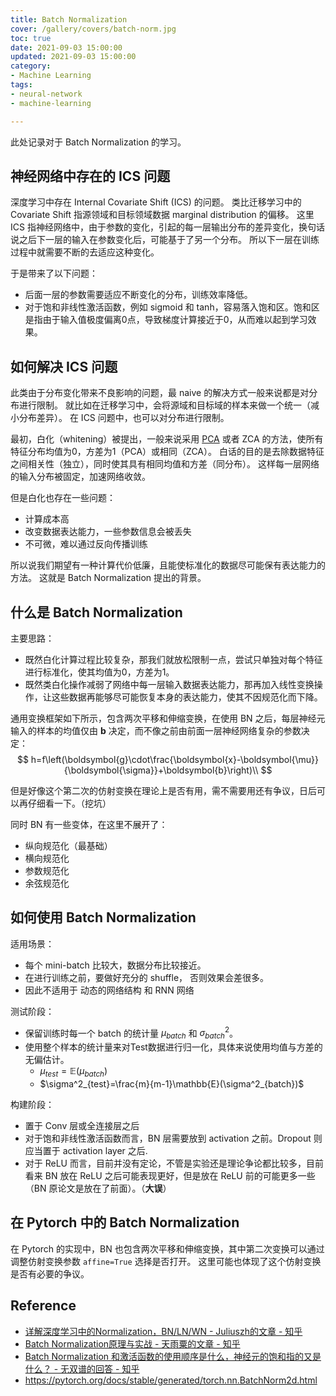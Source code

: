 ```yaml
---
title: Batch Normalization
cover: /gallery/covers/batch-norm.jpg
toc: true
date: 2021-09-03 15:00:00
updated: 2021-09-03 15:00:00
category:
- Machine Learning
tags:
- neural-network
- machine-learning

---
```

<!-- omit in toc -->

此处记录对于 Batch Normalization 的学习。

<!-- more -->

## 神经网络中存在的 ICS 问题

深度学习中存在 Internal Covariate Shift (ICS) 的问题。
类比迁移学习中的 Covariate Shift 指源领域和目标领域数据 marginal distribution 的偏移。
这里 ICS 指神经网络中，由于参数的变化，引起的每一层输出分布的差异变化，换句话说之后下一层的输入在参数变化后，可能基于了另一个分布。
所以下一层在训练过程中就需要不断的去适应这种变化。

于是带来了以下问题：
- 后面一层的参数需要适应不断变化的分布，训练效率降低。
- 对于饱和非线性激活函数，例如 sigmoid 和 tanh，容易落入饱和区。饱和区是指由于输入值极度偏离0点，导致梯度计算接近于0，从而难以起到学习效果。

## 如何解决 ICS 问题

此类由于分布变化带来不良影响的问题，最 naive 的解决方式一般来说都是对分布进行限制。
就比如在迁移学习中，会将源域和目标域的样本来做一个统一（减小分布差异）。
在 ICS 问题中，也可以对分布进行限制。

最初，白化（whitening）被提出，一般来说采用 [PCA](http://ufldl.stanford.edu/tutorial/unsupervised/PCAWhitening/) 或者 ZCA 的方法，使所有特征分布均值为0，方差为1（PCA）或相同（ZCA）。
白话的目的是去除数据特征之间相关性（独立），同时使其具有相同均值和方差（同分布）。
这样每一层网络的输入分布被固定，加速网络收敛。

但是白化也存在一些问题：
- 计算成本高
- 改变数据表达能力，一些参数信息会被丢失
- 不可微，难以通过反向传播训练

所以说我们期望有一种计算代价低廉，且能使标准化的数据尽可能保有表达能力的方法。
这就是 Batch Normalization 提出的背景。

## 什么是 Batch Normalization

主要思路：
- 既然白化计算过程比较复杂，那我们就放松限制一点，尝试只单独对每个特征进行标准化，使其均值为0，方差为1。
- 既然类白化操作减弱了网络中每一层输入数据表达能力，那再加入线性变换操作，让这些数据再能够尽可能恢复本身的表达能力，使其不因规范化而下降。

通用变换框架如下所示，包含两次平移和伸缩变换，在使用 BN 之后，每层神经元输入的样本的均值仅由 $\boldsymbol{b}$ 决定，而不像之前由前面一层神经网络复杂的参数决定：
$$
h=f\left(\boldsymbol{g}\cdot\frac{\boldsymbol{x}-\boldsymbol{\mu}}{\boldsymbol{\sigma}}+\boldsymbol{b}\right)\\
$$

但是好像这个第二次的仿射变换在理论上是否有用，需不需要用还有争议，日后可以再仔细看一下。（挖坑）

同时 BN 有一些变体，在这里不展开了：
- 纵向规范化（最基础）
- 横向规范化
- 参数规范化
- 余弦规范化

## 如何使用 Batch Normalization

适用场景：
- 每个 mini-batch 比较大，数据分布比较接近。
- 在进行训练之前，要做好充分的 shuffle， 否则效果会差很多。
- 因此不适用于 动态的网络结构 和 RNN 网络

测试阶段：
- 保留训练时每一个 batch 的统计量 $\mu_{batch}$ 和 $\sigma^2_{batch}$。
- 使用整个样本的统计量来对Test数据进行归一化，具体来说使用均值与方差的无偏估计。
  - $\mu_{test}=\mathbb{E} (\mu_{batch})$
  - $\sigma^2_{test}=\frac{m}{m-1}\mathbb{E}(\sigma^2_{batch})$

构建阶段：
- 置于 Conv 层或全连接层之后
- 对于饱和非线性激活函数而言，BN 层需要放到 activation 之前。Dropout 则应当置于 activation layer 之后.
- 对于 ReLU 而言，目前并没有定论，不管是实验还是理论争论都比较多，目前看来 BN 放在 ReLU 之后可能表现更好，但是放在 ReLU 前的可能更多一些（BN 原论文是放在了前面）。（**大误**）

## 在 Pytorch 中的 Batch Normalization

在 Pytorch 的实现中，BN 也包含两次平移和伸缩变换，其中第二次变换可以通过调整仿射变换参数 `affine=True` 选择是否打开。
这里可能也体现了这个仿射变换是否有必要的争议。

## Reference

- [详解深度学习中的Normalization，BN/LN/WN - Juliuszh的文章 - 知乎](https://zhuanlan.zhihu.com/p/33173246)
- [Batch Normalization原理与实战 - 天雨粟的文章 - 知乎](https://zhuanlan.zhihu.com/p/34879333)
- [Batch Normalization 和激活函数的使用顺序是什么，神经元的饱和指的又是什么？ - 无双谱的回答 - 知乎](https://www.zhihu.com/question/318354788/answer/640006790)
- https://pytorch.org/docs/stable/generated/torch.nn.BatchNorm2d.html
